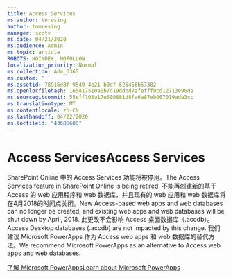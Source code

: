 ```yaml
---
title: Access Services
ms.author: toresing
author: tomresing
manager: scotv
ms.date: 04/21/2020
ms.audience: Admin
ms.topic: article
ROBOTS: NOINDEX, NOFOLLOW
localization_priority: Normal
ms.collection: Adm_O365
ms.custom: ''
ms.assetid: 78916d8f-9549-4a21-b0df-626456b57382
ms.openlocfilehash: 165417510a0b7d19ddbd7afefff9cd12713e90da
ms.sourcegitcommit: 55eff703a17e500681d8fa6a87eb067019ade3cc
ms.translationtype: MT
ms.contentlocale: zh-CN
ms.lasthandoff: 04/22/2020
ms.locfileid: "43686600"
---
```

# <a name="access-services"></a><span data-ttu-id="41a0d-102">Access Services</span><span class="sxs-lookup"><span data-stu-id="41a0d-102">Access Services</span></span>

<span data-ttu-id="41a0d-103">SharePoint Online 中的 Access Services 功能将被停用。</span><span class="sxs-lookup"><span data-stu-id="41a0d-103">The Access Services feature in SharePoint Online is being retired.</span></span> <span data-ttu-id="41a0d-104">不能再创建新的基于 Access 的 web 应用程序和 web 数据库，并且现有的 web 应用和 web 数据库将在4月2018的时间点关闭。</span><span class="sxs-lookup"><span data-stu-id="41a0d-104">New Access-based web apps and web databases can no longer be created, and existing web apps and web databases will be shut down by April, 2018.</span></span> <span data-ttu-id="41a0d-105">此更改不会影响 Access 桌面数据库（.accdb）。</span><span class="sxs-lookup"><span data-stu-id="41a0d-105">Access Desktop databases (.accdb) are not impacted by this change.</span></span> <span data-ttu-id="41a0d-106">我们建议 Microsoft PowerApps 作为 Access web apps 和 web 数据库的替代方法。</span><span class="sxs-lookup"><span data-stu-id="41a0d-106">We recommend Microsoft PowerApps as an alternative to Access web apps and web databases.</span></span> 
  
[<span data-ttu-id="41a0d-107">了解 Microsoft PowerApps</span><span class="sxs-lookup"><span data-stu-id="41a0d-107">Learn about Microsoft PowerApps</span></span>](https://powerapps.microsoft.com/)
  